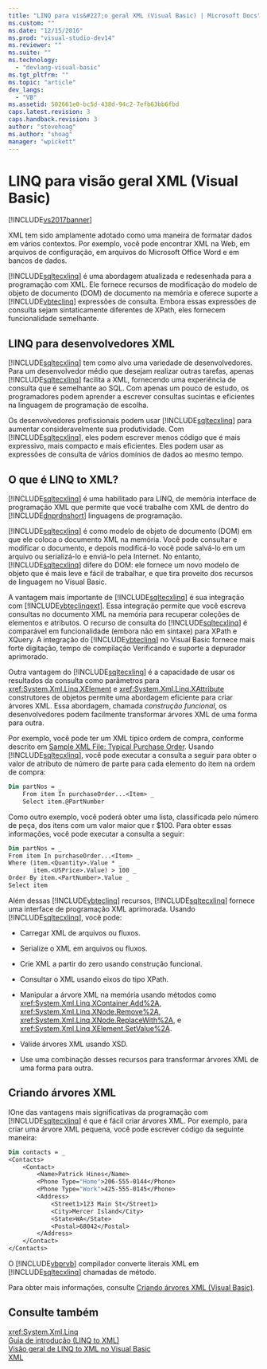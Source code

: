 ```yaml
---
title: "LINQ para vis&#227;o geral XML (Visual Basic) | Microsoft Docs"
ms.custom: ""
ms.date: "12/15/2016"
ms.prod: "visual-studio-dev14"
ms.reviewer: ""
ms.suite: ""
ms.technology: 
  - "devlang-visual-basic"
ms.tgt_pltfrm: ""
ms.topic: "article"
dev_langs: 
  - "VB"
ms.assetid: 502661e0-bc5d-438d-94c2-7efb63bb6fbd
caps.latest.revision: 3
caps.handback.revision: 3
author: "stevehoag"
ms.author: "shoag"
manager: "wpickett"
---
```

# LINQ para vis&#227;o geral XML (Visual Basic)
[!INCLUDE[vs2017banner](../../../../csharp/includes/vs2017banner.md)]

XML tem sido amplamente adotado como uma maneira de formatar dados em vários contextos. Por exemplo, você pode encontrar XML na Web, em arquivos de configuração, em arquivos do Microsoft Office Word e em bancos de dados.  
  
 [!INCLUDE[sqltecxlinq](../../../../csharp/programming-guide/concepts/linq/includes/sqltecxlinq_md.md)] é uma abordagem atualizada e redesenhada para a programação com XML. Ele fornece recursos de modificação do modelo de objeto de documento \(DOM\) de documento na memória e oferece suporte a [!INCLUDE[vbteclinq](../../../../csharp/includes/vbteclinq_md.md)] expressões de consulta. Embora essas expressões de consulta sejam sintaticamente diferentes de XPath, eles fornecem funcionalidade semelhante.  
  
## LINQ para desenvolvedores XML  
 [!INCLUDE[sqltecxlinq](../../../../csharp/programming-guide/concepts/linq/includes/sqltecxlinq_md.md)] tem como alvo uma variedade de desenvolvedores. Para um desenvolvedor médio que desejam realizar outras tarefas, apenas [!INCLUDE[sqltecxlinq](../../../../csharp/programming-guide/concepts/linq/includes/sqltecxlinq_md.md)] facilita a XML, fornecendo uma experiência de consulta que é semelhante ao SQL. Com apenas um pouco de estudo, os programadores podem aprender a escrever consultas sucintas e eficientes na linguagem de programação de escolha.  
  
 Os desenvolvedores profissionais podem usar [!INCLUDE[sqltecxlinq](../../../../csharp/programming-guide/concepts/linq/includes/sqltecxlinq_md.md)] para aumentar consideravelmente sua produtividade. Com [!INCLUDE[sqltecxlinq](../../../../csharp/programming-guide/concepts/linq/includes/sqltecxlinq_md.md)], eles podem escrever menos código que é mais expressivo, mais compacto e mais eficientes. Eles podem usar as expressões de consulta de vários domínios de dados ao mesmo tempo.  
  
## O que é LINQ to XML?  
 [!INCLUDE[sqltecxlinq](../../../../csharp/programming-guide/concepts/linq/includes/sqltecxlinq_md.md)] é uma habilitado para LINQ, de memória interface de programação XML que permite que você trabalhe com XML de dentro do [!INCLUDE[dnprdnshort](../../../../csharp/getting-started/includes/dnprdnshort_md.md)] linguagens de programação.  
  
 [!INCLUDE[sqltecxlinq](../../../../csharp/programming-guide/concepts/linq/includes/sqltecxlinq_md.md)] é como modelo de objeto de documento \(DOM\) em que ele coloca o documento XML na memória. Você pode consultar e modificar o documento, e depois modificá\-lo você pode salvá\-lo em um arquivo ou serializá\-lo e enviá\-lo pela Internet. No entanto, [!INCLUDE[sqltecxlinq](../../../../csharp/programming-guide/concepts/linq/includes/sqltecxlinq_md.md)] difere do DOM: ele fornece um novo modelo de objeto que é mais leve e fácil de trabalhar, e que tira proveito dos recursos de linguagem no Visual Basic.  
  
 A vantagem mais importante de [!INCLUDE[sqltecxlinq](../../../../csharp/programming-guide/concepts/linq/includes/sqltecxlinq_md.md)] é sua integração com [!INCLUDE[vbteclinqext](../../../../csharp/getting-started/includes/vbteclinqext_md.md)]. Essa integração permite que você escreva consultas no documento XML na memória para recuperar coleções de elementos e atributos. O recurso de consulta do [!INCLUDE[sqltecxlinq](../../../../csharp/programming-guide/concepts/linq/includes/sqltecxlinq_md.md)] é comparável em funcionalidade \(embora não em sintaxe\) para XPath e XQuery. A integração do [!INCLUDE[vbteclinq](../../../../csharp/includes/vbteclinq_md.md)] no Visual Basic fornece mais forte digitação, tempo de compilação Verificando e suporte a depurador aprimorado.  
  
 Outra vantagem do [!INCLUDE[sqltecxlinq](../../../../csharp/programming-guide/concepts/linq/includes/sqltecxlinq_md.md)] é a capacidade de usar os resultados da consulta como parâmetros para <xref:System.Xml.Linq.XElement> e <xref:System.Xml.Linq.XAttribute> construtores de objetos permite uma abordagem eficiente para criar árvores XML. Essa abordagem, chamada *construção funcional*, os desenvolvedores podem facilmente transformar árvores XML de uma forma para outra.  
  
 Por exemplo, você pode ter um XML típico ordem de compra, conforme descrito em [Sample XML File: Typical Purchase Order](../Topic/Sample%20XML%20File:%20Typical%20Purchase%20Order%20\(LINQ%20to%20XML\)3.md). Usando [!INCLUDE[sqltecxlinq](../../../../csharp/programming-guide/concepts/linq/includes/sqltecxlinq_md.md)], você pode executar a consulta a seguir para obter o valor de atributo de número de parte para cada elemento do item na ordem de compra:  
  
```vb  
Dim partNos = _  
    From item In purchaseOrder...<Item> _  
    Select item.@PartNumber  
```  
  
 Como outro exemplo, você poderá obter uma lista, classificada pelo número de peça, dos itens com um valor maior que r $100. Para obter essas informações, você pode executar a consulta a seguir:  
  
```vb  
Dim partNos = _  
From item In purchaseOrder...<Item> _  
Where (item.<Quantity>.Value * _  
       item.<USPrice>.Value) > 100 _  
Order By item.<PartNumber>.Value _  
Select item  
```  
  
 Além dessas [!INCLUDE[vbteclinq](../../../../csharp/includes/vbteclinq_md.md)] recursos, [!INCLUDE[sqltecxlinq](../../../../csharp/programming-guide/concepts/linq/includes/sqltecxlinq_md.md)] fornece uma interface de programação XML aprimorada. Usando [!INCLUDE[sqltecxlinq](../../../../csharp/programming-guide/concepts/linq/includes/sqltecxlinq_md.md)], você pode:  
  
-   Carregar XML de arquivos ou fluxos.  
  
-   Serialize o XML em arquivos ou fluxos.  
  
-   Crie XML a partir do zero usando construção funcional.  
  
-   Consultar o XML usando eixos do tipo XPath.  
  
-   Manipular a árvore XML na memória usando métodos como <xref:System.Xml.Linq.XContainer.Add%2A>, <xref:System.Xml.Linq.XNode.Remove%2A>, <xref:System.Xml.Linq.XNode.ReplaceWith%2A>, e <xref:System.Xml.Linq.XElement.SetValue%2A>.  
  
-   Valide árvores XML usando XSD.  
  
-   Use uma combinação desses recursos para transformar árvores XML de uma forma para outra.  
  
## Criando árvores XML  
 IOne das vantagens mais significativas da programação com [!INCLUDE[sqltecxlinq](../../../../csharp/programming-guide/concepts/linq/includes/sqltecxlinq_md.md)] é que é fácil criar árvores XML. Por exemplo, para criar uma árvore XML pequena, você pode escrever código da seguinte maneira:  
  
```vb  
Dim contacts = _  
<Contacts>  
    <Contact>  
        <Name>Patrick Hines</Name>  
        <Phone Type="Home">206-555-0144</Phone>  
        <Phone Type="Work">425-555-0145</Phone>  
        <Address>  
            <Street1>123 Main St</Street1>  
            <City>Mercer Island</City>  
            <State>WA</State>  
            <Postal>68042</Postal>  
        </Address>  
    </Contact>  
</Contacts>  
```  
  
 O [!INCLUDE[vbprvb](../../../../csharp/programming-guide/concepts/linq/includes/vbprvb_md.md)] compilador converte literais XML em [!INCLUDE[sqltecxlinq](../../../../csharp/programming-guide/concepts/linq/includes/sqltecxlinq_md.md)] chamadas de método.  
  
 Para obter mais informações, consulte [Criando árvores XML \(Visual Basic\)](../../../../visual-basic/programming-guide/concepts/linq/creating-xml-trees.md).  
  
## Consulte também  
 <xref:System.Xml.Linq>   
 [Guia de introdução \(LINQ to XML\)](../../../../visual-basic/programming-guide/concepts/linq/getting-started-linq-to-xml.md)   
 [Visão geral de LINQ to XML no Visual Basic](../../../../visual-basic/programming-guide/language-features/xml/overview-of-linq-to-xml.md)   
 [XML](../../../../visual-basic/programming-guide/language-features/xml/index.md)